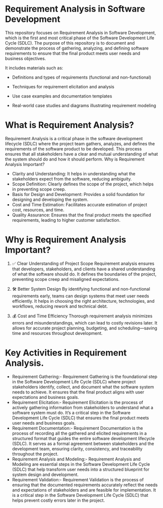 # Requirement Analysis in Software Development
This repository focuses on Requirement Analysis in Software Development, which is the first and most critical phase of the Software Development Life Cycle (SDLC).
The purpose of this repository is to document and demonstrate the process of gathering, analyzing, and defining software requirements to ensure that the final product meets user needs and business objectives.

It includes materials such as:

- Definitions and types of requirements (functional and non-functional)

- Techniques for requirement elicitation and analysis

- Use case examples and documentation templates

- Real-world case studies and diagrams illustrating requirement modeling
# What is Requirement Analysis?
Requirement Analysis is a critical phase in the software development lifecycle (SDLC) where the project team gathers, analyzes, and defines the requirements of the software product to be developed. This process ensures that all stakeholders have a clear and mutual understanding of what the system should do and how it should perform.
  Why is Requirement Analysis Important?
- Clarity and Understanding: It helps in understanding what the stakeholders expect from the software, reducing ambiguity.
- Scope Definition: Clearly defines the scope of the project, which helps in preventing scope creep.
- Basis for Design and Development: Provides a solid foundation for designing and developing the system.
- Cost and Time Estimation: Facilitates accurate estimation of project cost, resources, and time.
- Quality Assurance: Ensures that the final product meets the specified requirements, leading to higher customer satisfaction.
# Why is Requirement Analysis Important?
1. ✅ Clear Understanding of Project Scope
Requirement analysis ensures that developers, stakeholders, and clients have a shared understanding of what the software should do. It defines the boundaries of the project, preventing scope creep and misaligned expectations.

2. 🛠️ Better System Design
By identifying functional and non-functional requirements early, teams can design systems that meet user needs efficiently. It helps in choosing the right architecture, technologies, and workflows, reducing rework and technical debt.

3. 💰 Cost and Time Efficiency
Thorough requirement analysis minimizes errors and misunderstandings, which can lead to costly revisions later. It allows for accurate project planning, budgeting, and scheduling—saving time and resources throughout development.
# Key Activities in Requirement Analysis.
- Requirement Gathering:-
  Requirement Gathering is the foundational step in the Software Development Life Cycle (SDLC) where project stakeholders identify, collect, and document what the software system needs to achieve. It ensures that the final product aligns with user expectations and business   goals.
- Requirement Elicitation:-
  Requirement Elicitation is the process of actively gathering information from stakeholders to understand what a software system must do. It’s a critical step in the Software Development Life Cycle (SDLC) that ensures the final product meets user needs and business goals.
- Requirement Documentation:-
  Requirement Documentation is the process of recording all the gathered and elicited requirements in a structured format that guides the entire software development lifecycle (SDLC). It serves as a formal agreement between stakeholders and the development team, ensuring clarity, consistency, and traceability throughout the project.
- Requirement Analysis and Modeling:-
  Requirement Analysis and Modeling are essential steps in the Software Development Life Cycle (SDLC) that help transform user needs into a structured blueprint for system design and development.
- Requirement Validation:-
  Requirement Validation is the process of ensuring that the documented requirements accurately reflect the needs and expectations of stakeholders and are feasible for implementation. It is a critical step in the Software Development Life Cycle (SDLC) that helps prevent costly errors later in the project.
